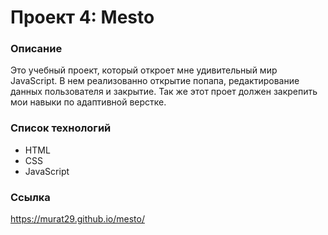 # Проект 4: Mesto 
 
### Описание 
Это учебный проект, который откроет мне удивительный мир JavaScript.
В нем реализованно открытие попапа, редактирование данных пользователя и закрытие.
Так же этот проет должен закрепить мои навыки по адаптивной верстке.
 
### Список технологий
* HTML
* CSS
* JavaScript

### Ссылка 

https://murat29.github.io/mesto/
